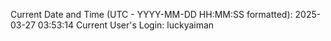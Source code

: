 Current Date and Time (UTC - YYYY-MM-DD HH:MM:SS formatted): 2025-03-27 03:53:14
Current User's Login: luckyaiman
